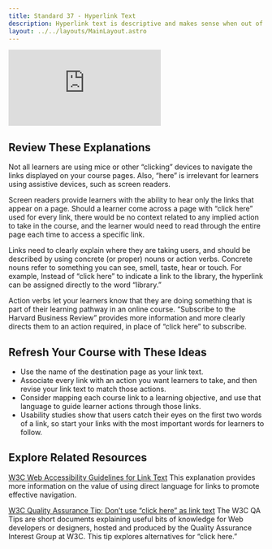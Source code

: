 ```yaml
---
title: Standard 37 - Hyperlink Text
description: Hyperlink text is descriptive and makes sense when out of context (avoid using “click here”).
layout: ../../layouts/MainLayout.astro
---
```

<iframe src="https://www.youtube.com/embed/36dSqrUjUbw" title="YouTube video player" frameborder="0" allow="accelerometer; autoplay; clipboard-write; encrypted-media; gyroscope; picture-in-picture" allowfullscreen></iframe>

## Review These Explanations

Not all learners are using mice or other “clicking” devices to navigate the links displayed on your course pages. Also, “here” is irrelevant for learners using assistive devices, such as screen readers.

Screen readers provide learners with the ability to hear only the links that appear on a page. Should a learner come across a page with “click here” used for every link, there would be no context related to any implied action to take in the course, and the learner would need to read through the entire page each time to access a specific link.

Links need to clearly explain where they are taking users, and should be described by using concrete (or proper) nouns or action verbs. Concrete nouns refer to something you can see, smell, taste, hear or touch. For example, Instead of “click here” to indicate a link to the library, the hyperlink can be assigned directly to the word “library.”

Action verbs let your learners know that they are doing something that is part of their learning pathway in an online course. “Subscribe to the Harvard Business Review” provides more information and more clearly directs them to an action required, in place of “click here” to subscribe.

## Refresh Your Course with These Ideas

- Use the name of the destination page as your link text.
- Associate every link with an action you want learners to take, and then revise your link text to match those actions.
- Consider mapping each course link to a learning objective, and use that language to guide learner actions through those links.
- Usability studies show that users catch their eyes on the first two words of a link, so start your links with the most important words for learners to follow.

## Explore Related Resources

[W3C Web Accessibility Guidelines for Link Text](https://www.w3.org/TR/UNDERSTANDING-WCAG20/navigation-mechanisms-refs.html)
This explanation provides more information on the value of using direct language for links to promote effective navigation.

[W3C Quality Assurance Tip: Don’t use “click here” as link text](https://www.w3.org/QA/Tips/noClickHere)
The W3C QA Tips are short documents explaining useful bits of knowledge for Web developers or designers, hosted and produced by the Quality Assurance Interest Group at W3C. This tip explores alternatives for “click here.”